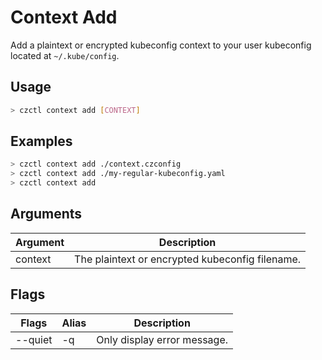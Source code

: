 # Context Add

Add a plaintext or encrypted kubeconfig context to your user kubeconfig located at `~/.kube/config`.

## Usage

```bash
> czctl context add [CONTEXT]
```

## Examples

```bash
> czctl context add ./context.czconfig
> czctl context add ./my-regular-kubeconfig.yaml
> czctl context add
```

## Arguments

| Argument      | Description
| -------       | -----------
| context       | The plaintext or encrypted kubeconfig filename.

## Flags

| Flags          | Alias | Description
| -------------- | ----- | -----------
| --quiet        | -q    | Only display error message.
